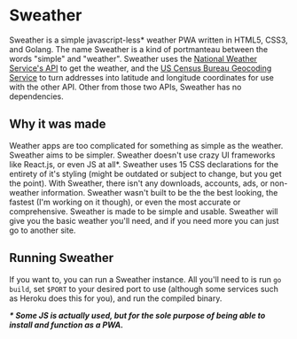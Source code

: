 # Sweather
Sweather is a simple javascript-less\* weather PWA written in HTML5, CSS3, and Golang. The name Sweather is a kind of portmanteau between the words "simple" and "weather". Sweather uses the [National Weather Service's API](https://www.weather.gov/documentation/services-web-api) to get the weather, and the [US Census Bureau Geocoding Service](https://geocoding.geo.census.gov/geocoder/Geocoding_Services_API.html) to turn addresses into latitude and longitude coordinates for use with the other API. Other from those two APIs, Sweather has no dependencies.

## Why it was made
Weather apps are too complicated for something as simple as the weather. Sweather aims to be simpler. Sweather doesn't use crazy UI frameworks like React.js, or even JS at all\*. Sweather uses 15 CSS declarations for the entirety of it's styling (might be outdated or subject to change, but you get the point). With Sweather, there isn't any downloads, accounts, ads, or non-weather information. Sweather wasn't built to be the the best looking, the fastest (I'm working on it though), or even the most accurate or comprehensive. Sweather is made to be simple and usable. Sweather will give you the basic weather you'll need, and if you need more you can just go to another site. 

## Running Sweather
If you want to, you can run a Sweather instance. All you'll need to is run `go build`, set `$PORT` to your desired port to use (although some services such as Heroku does this for you), and run the compiled binary.

***\* Some JS is actually used, but for the sole purpose of being able to install
and function as a PWA.***
